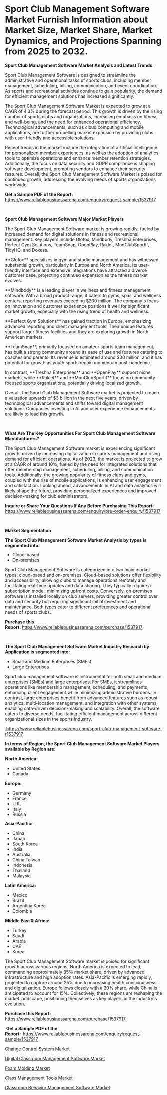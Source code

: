 <p><h1>Sport Club Management Software Market Furnish Information about Market Size, Market Share, Market Dynamics, and Projections Spanning from 2025 to 2032.</h1></p><p><strong>Sport Club Management Software Market Analysis and Latest Trends</strong></p>
<p><p>Sport Club Management Software is designed to streamline the administrative and operational tasks of sports clubs, including member management, scheduling, billing, communication, and event coordination. As sports and recreational activities continue to gain popularity, the demand for efficient management solutions has increased significantly.</p><p>The Sport Club Management Software Market is expected to grow at a CAGR of 4.3% during the forecast period. This growth is driven by the rising number of sports clubs and organizations, increasing emphasis on fitness and well-being, and the need for enhanced operational efficiency. Technological advancements, such as cloud computing and mobile applications, are further propelling market expansion by providing clubs with user-friendly and accessible solutions.</p><p>Recent trends in the market include the integration of artificial intelligence for personalized member experiences, as well as the adoption of analytics tools to optimize operations and enhance member retention strategies. Additionally, the focus on data security and GDPR compliance is shaping software development, prompting vendors to enhance their security features. Overall, the Sport Club Management Software Market is poised for continued growth, addressing the evolving needs of sports organizations worldwide.</p></p>
<p><strong>Get a Sample PDF of the Report:&nbsp;</strong> <a href="https://www.reliablebusinessarena.com/enquiry/request-sample/1537917?utm_campaign=2189&utm_medium=2&utm_source=Github&utm_content=ia&utm_term=10032025&utm_id=sport-club-management-software">https://www.reliablebusinessarena.com/enquiry/request-sample/1537917</a></p>
<p>&nbsp;</p>
<p><strong>Sport Club Management Software Major Market Players</strong></p>
<p><p>The Sport Club Management Software market is growing rapidly, fueled by increased demand for digital solutions in fitness and recreational management. Key players include Glofox, Mindbody, Treshna Enterprises, Perfect Gym Solutions, TeamSnap, OpenPlay, Raklet, MonClubSportif, TidyHQ, and Doxess. </p><p>**Glofox** specializes in gym and studio management and has witnessed substantial growth, particularly in Europe and North America. Its user-friendly interface and extensive integrations have attracted a diverse customer base, projecting continued expansion as the fitness market evolves.</p><p>**Mindbody** is a leading player in wellness and fitness management software. With a broad product range, it caters to gyms, spas, and wellness centers, reporting revenues exceeding $200 million. The company's focus on innovation and customer experience positions it well for significant market growth, especially with the rising trend of health and wellness.</p><p>**Perfect Gym Solutions** has gained traction in Europe, emphasizing advanced reporting and client management tools. Their unique features support larger fitness facilities and they are exploring growth in North American markets. </p><p>**TeamSnap**, primarily focused on amateur sports team management, has built a strong community around its ease of use and features catering to coaches and parents. Its revenue is estimated around $30 million, and it has potential for growth as youth sports regain momentum post-pandemic.</p><p>In contrast, **Treshna Enterprises** and **OpenPlay** support niche markets, while **Raklet** and **MonClubSportif** focus on community-focused sports organizations, potentially driving localized growth.</p><p>Overall, the Sport Club Management Software market is projected to reach a valuation upwards of $3 billion in the next five years, driven by technological advancements and shifts toward digital management solutions. Companies investing in AI and user experience enhancements are likely to lead this growth.</p></p>
<p>&nbsp;</p>
<p><strong>What Are The Key Opportunities For Sport Club Management Software Manufacturers?</strong></p>
<p><p>The Sport Club Management Software market is experiencing significant growth, driven by increasing digitalization in sports management and rising demand for efficient operations. As of 2023, the market is projected to grow at a CAGR of around 10%, fueled by the need for integrated solutions that offer membership management, scheduling, billing, and communication tools. Additionally, the growing popularity of fitness clubs and gyms, coupled with the rise of mobile applications, is enhancing user engagement and satisfaction. Looking ahead, advancements in AI and data analytics will likely shape the future, providing personalized experiences and improved decision-making for club administrators.</p></p>
<p><strong>Inquire or Share Your Questions If Any Before Purchasing This Report:</strong> <a href="https://www.reliablebusinessarena.com/enquiry/pre-order-enquiry/1537917?utm_campaign=2189&utm_medium=2&utm_source=Github&utm_content=ia&utm_term=10032025&utm_id=sport-club-management-software">https://www.reliablebusinessarena.com/enquiry/pre-order-enquiry/1537917</a></p>
<p>&nbsp;</p>
<p><strong>Market Segmentation</strong></p>
<p><strong>The Sport Club Management Software Market Analysis by types is segmented into:</strong></p>
<p><ul><li>Cloud-based</li><li>On-premises</li></ul></p>
<p><p>Sport Club Management Software is categorized into two main market types: cloud-based and on-premises. Cloud-based solutions offer flexibility and accessibility, allowing clubs to manage operations remotely and facilitating real-time updates and data sharing. They typically require a subscription model, minimizing upfront costs. Conversely, on-premises software is installed locally on club servers, providing greater control over data and security but requiring significant initial investment and maintenance. Both types cater to different preferences and operational needs of sports clubs.</p></p>
<p><strong>Purchase this Report:&nbsp;</strong><a href="https://www.reliablebusinessarena.com/purchase/1537917?utm_campaign=2189&utm_medium=2&utm_source=Github&utm_content=ia&utm_term=10032025&utm_id=sport-club-management-software">https://www.reliablebusinessarena.com/purchase/1537917</a></p>
<p>&nbsp;</p>
<p><strong>The Sport Club Management Software Market Industry Research by Application is segmented into:</strong></p>
<p><ul><li>Small and Medium Enterprises (SMEs)</li><li>Large Enterprises</li></ul></p>
<p><p>Sport club management software is instrumental for both small and medium enterprises (SMEs) and large enterprises. For SMEs, it streamlines operations like membership management, scheduling, and payments, enhancing client engagement while minimizing administrative burdens. In contrast, large enterprises benefit from advanced features such as robust analytics, multi-location management, and integration with other systems, enabling data-driven decision-making and scalability. Overall, the software caters to diverse needs, facilitating efficient management across different organizational sizes in the sports industry.</p></p>
<p><a href="https://www.reliablebusinessarena.com/sport-club-management-software-r1537917?utm_campaign=2189&utm_medium=2&utm_source=Github&utm_content=ia&utm_term=10032025&utm_id=sport-club-management-software">&nbsp;https://www.reliablebusinessarena.com/sport-club-management-software-r1537917</a></p>
<p><strong>In terms of Region, the Sport Club Management Software Market Players available by Region are:</strong></p>
<p>
    <p> <strong> North America: </strong>
        <ul>
            <li>United States</li>
            <li>Canada</li>
        </ul>
        </p> 
    <p> <strong> Europe: </strong>
        <ul>
            <li>Germany</li>
            <li>France</li>
            <li>U.K.</li>
            <li>Italy</li>
            <li>Russia</li>
        </ul>
        </p> 
    <p> <strong> Asia-Pacific: </strong>
        <ul>
            <li>China</li>
            <li>Japan</li>
            <li>South Korea</li>
            <li>India</li>
            <li>Australia</li>
            <li>China Taiwan</li>
            <li>Indonesia</li>
            <li>Thailand</li>
            <li>Malaysia</li>
        </ul>
        </p> 
    <p> <strong> Latin America: </strong>
        <ul>
            <li>Mexico</li>
            <li>Brazil</li>
            <li>Argentina Korea</li>
            <li>Colombia</li>
        </ul>
        </p> 
    <p> <strong> Middle East & Africa: </strong>
        <ul>
            <li>Turkey</li>
            <li>Saudi</li>
            <li>Arabia</li>
            <li>UAE</li>
            <li>Korea</li>
        </ul>
    </p>
    </p>
<p><p>The Sport Club Management Software market is poised for significant growth across various regions. North America is expected to lead, commanding approximately 35% market share, driven by advanced infrastructure and high adoption rates. Asia-Pacific is emerging rapidly, projected to capture around 25% due to increasing health consciousness and digitalization. Europe follows closely with a 20% share, while China is anticipated to account for 15%. Collectively, these regions are reshaping the market landscape, positioning themselves as key players in the industry's evolution.</p></p>
<p><strong>Purchase this Report: </strong><a href="https://www.reliablebusinessarena.com/purchase/1537917?utm_campaign=2189&utm_medium=2&utm_source=Github&utm_content=ia&utm_term=10032025&utm_id=sport-club-management-software">https://www.reliablebusinessarena.com/purchase/1537917</a></p>
<p>&nbsp;<strong>Get a Sample PDF of the Report:&nbsp;&nbsp;</strong><a href="https://www.reliablebusinessarena.com/enquiry/request-sample/1537917?utm_campaign=2189&utm_medium=2&utm_source=Github&utm_content=ia&utm_term=10032025&utm_id=sport-club-management-software">https://www.reliablebusinessarena.com/enquiry/request-sample/1537917</a></p>
<p><strong></strong></p>
<p><p><a href="https://github.com/hatlepigna2s/Market-Research-Report-List-1/blob/main/change-control-system-market.md?utm_campaign=2189&utm_medium=2&utm_source=Github&utm_content=ia&utm_term=10032025&utm_id=sport-club-management-software">Change Control System Market</a></p><p><a href="https://github.com/wantadhagino/Market-Research-Report-List-1/blob/main/digital-classroom-management-software-market.md?utm_campaign=2189&utm_medium=2&utm_source=Github&utm_content=ia&utm_term=10032025&utm_id=sport-club-management-software">Digital Classroom Management Software Market</a></p><p><a href="https://github.com/vestadjogile/Market-Research-Report-List-1/blob/main/foam-molding-market.md?utm_campaign=2189&utm_medium=2&utm_source=Github&utm_content=ia&utm_term=10032025&utm_id=sport-club-management-software">Foam Molding Market</a></p><p><a href="https://github.com/lelahokendo/Market-Research-Report-List-1/blob/main/class-management-tools-market.md?utm_campaign=2189&utm_medium=2&utm_source=Github&utm_content=ia&utm_term=10032025&utm_id=sport-club-management-software">Class Management Tools Market</a></p><p><a href="https://github.com/eskelimaksic/Market-Research-Report-List-1/blob/main/classroom-behavior-management-software-market.md?utm_campaign=2189&utm_medium=2&utm_source=Github&utm_content=ia&utm_term=10032025&utm_id=sport-club-management-software">Classroom Behavior Management Software Market</a></p></p>